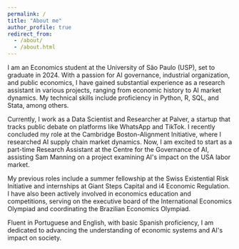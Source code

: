 ```yaml
---
permalink: /
title: "About me"
author_profile: true
redirect_from: 
  - /about/
  - /about.html
---
```


I am an Economics student at the University of São Paulo (USP), set to graduate in 2024. With a passion for AI governance, industrial organization, and public economics, I have gained substantial experience as a research assistant in various projects, ranging from economic history to AI market dynamics. My technical skills include proficiency in Python, R, SQL, and Stata, among others.

Currently, I work as a Data Scientist and Researcher at Palver, a startup that tracks public debate on platforms like WhatsApp and TikTok. I recently concluded my role at the Cambridge Boston-Alignment Initiative, where I researched AI supply chain market dynamics. Now, I am excited to start as a part-time Research Assistant at the Centre for the Governance of AI, assisting Sam Manning on a project examining AI's impact on the USA labor market.

My previous roles include a summer fellowship at the Swiss Existential Risk Initiative and internships at Giant Steps Capital and i4 Economic Regulation. I have also been actively involved in economics education and competitions, serving on the executive board of the International Economics Olympiad and coordinating the Brazilian Economics Olympiad.

Fluent in Portuguese and English, with basic Spanish proficiency, I am dedicated to advancing the understanding of economic systems and AI's impact on society.
